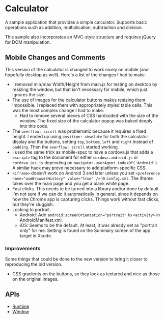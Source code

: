# Calculator

A sample application that provides a simple calculator. Supports basic operations
such as addition, multiplication, subtraction and division.

This sample also incorporates an MVC-style structure and requires jQuery for
DOM manipulation.

## Mobile Changes and Comments

This version of the calculator is changed to work nicely on mobile (and hopefully desktop as well). Here's a list of the changes I had to make.

* I removed min/max Width/Height from main.js for testing on desktop by resizing the window, but that isn't necessary for mobile, which just ignores the size.
* The use of images for the calculator buttons makes resizing them impossible. I replaced them with appropriately styled table cells. This was the most complex change I had to make.
    * Had to remove several pieces of CSS hardcoded with the size of the window. The fixed size of the calculator popup was baked deeply into this code.
* The `overflow: scroll` was problematic because it requires a fixed height. I ended up using `position: absolute` for both the calculator display and the buttons, setting `top`, `bottom`, `left` and `right` instead of `padding`. Then the `overflow: scroll` started working.
* I used the same trick as mobile-spec to have a cordova.js that adds a `<script>` tag to the document for either `cordova.android.js` or `cordova.ios.js` depending on `navigator.userAgent.indexOf('Android')`. A similar hack may prove necessary to add platform-specific CSS.
* `<iframe>` doesn't work on Android 3 and later unless you set `<preference name="useBrowserHistory" value="true" />` in `config.xml`. The iframe takes over the main page and you get a blank white page.
* Fast clicks. This needs to be turned into a library and/or done by default. I'm not sure if we can do it automatically in general, since it depends on how the Chrome app is capturing clicks. Things work without fast clicks, but they're sluggish.
* Locking to portrait.
    * Android: Add `android:screenOrientation="portrait"` to `<activity>` in AndroidManifest.xml.
    * iOS: Seems to be the default. At least, it was already set as "portrait only" for me. Setting is found on the Summary screen of the app target in Xcode.


### Improvements

Some things that could be done to the new version to bring it closer to reproducing the old version.

* CSS gradients on the buttons, so they look as textured and nice as those on the original images.


## APIs

* [Runtime](http://developer.chrome.com/trunk/apps/app.runtime.html)
* [Window](http://developer.chrome.com/trunk/apps/app.window.html)

